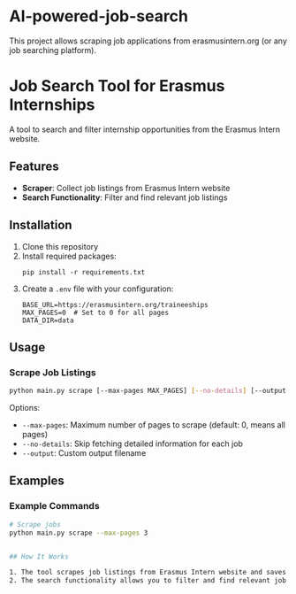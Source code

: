 # AI-powered-job-search
This project allows scraping job applications from erasmusintern.org (or any job searching platform).

# Job Search Tool for Erasmus Internships

A tool to search and filter internship opportunities from the Erasmus Intern website.

## Features

- **Scraper**: Collect job listings from Erasmus Intern website
- **Search Functionality**: Filter and find relevant job listings

## Installation

1. Clone this repository
2. Install required packages:
   ```
   pip install -r requirements.txt
   ```
3. Create a `.env` file with your configuration:
   ```
   BASE_URL=https://erasmusintern.org/traineeships
   MAX_PAGES=0  # Set to 0 for all pages
   DATA_DIR=data
   ```

## Usage

### Scrape Job Listings

```bash
python main.py scrape [--max-pages MAX_PAGES] [--no-details] [--output OUTPUT]
```

Options:
- `--max-pages`: Maximum number of pages to scrape (default: 0, means all pages)
- `--no-details`: Skip fetching detailed information for each job
- `--output`: Custom output filename


## Examples

### Example Commands

```bash
# Scrape jobs
python main.py scrape --max-pages 3


## How It Works

1. The tool scrapes job listings from Erasmus Intern website and saves them to CSV/JSON
2. The search functionality allows you to filter and find relevant job listings
